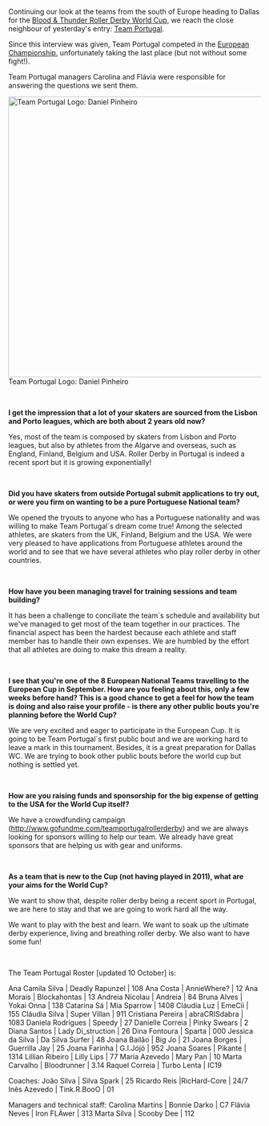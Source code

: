 <html><body><p>Continuing our look at the teams from the south of Europe heading to Dallas for the <a href="http://rollerderbyworldcup.com">Blood &amp; Thunder Roller Derby World Cup</a>, we reach the close neighbour of yesterday's entry: <a href="https://en-gb.facebook.com/TeamPortugalRollerDerby">Team Portugal</a>.

Since this interview was given, Team Portugal competed in the <a href="http://euroderbytournament.eu/">European Championship</a>, unfortunately taking the last place (but not without some fight!).

Team Portugal managers Carolina and Flávia were responsible for answering the questions we sent them.

<a href="/2014/09/teamportugal.jpg"><img class="size-full wp-image-3847" src="http://www.scottishrollerderbyblog.com/2014/09/teamportugal.jpg" alt="Team Portugal Logo:  Daniel Pinheiro" width="600" height="559"></a> Team Portugal Logo: Daniel Pinheiro

 

<strong>I get the impression that a lot of your skaters are sourced from the Lisbon and Porto leagues, which are both about 2 years old now?</strong>

Yes, most of the team is composed by skaters from Lisbon and Porto leagues, but also by athletes from the Algarve and overseas, such as England, Finland, Belgium and USA. Roller Derby in Portugal is indeed a recent sport but it is growing exponentially!

 

<strong>Did you have skaters from outside Portugal submit applications to try out, or were you firm on wanting to be a pure Portuguese National team?</strong>

We opened the tryouts to anyone who has a Portuguese nationality and was willing to make Team Portugal´s dream come true! Among the selected athletes, are skaters from the UK, Finland, Belgium and the USA. We were very pleased to have applications from Portuguese athletes around the world and to see that we have several athletes who play roller derby in other countries.

 

<strong>How have you been managing travel for training sessions and team building?</strong>

It has been a challenge to conciliate the team´s schedule and availability but we've managed to get most of the team together in our practices. The financial aspect has been the hardest because each athlete and staff member has to handle their own expenses. We are humbled by the effort that all athletes are doing to make this dream a reality.

 

<strong>I see that you're one of the 8 European National Teams travelling to the European Cup in September. How are you feeling about this, only a few weeks before hand? This is a good chance to get a feel for how the team is doing and also raise your profile - is there any other public bouts you're planning before the World Cup?</strong>

We are very excited and eager to participate in the European Cup. It is going to be Team Portugal´s first public bout and we are working hard to leave a mark in this tournament. Besides, it is a great preparation for Dallas WC. We are trying to book other public bouts before the world cup but nothing is settled yet.

 

<strong>How are you raising funds and sponsorship for the big expense of getting to the USA for the World Cup itself?</strong>

We have a crowdfunding campaign (<a href="http://www.gofundme.com/teamportugalrollerderby">http://www.gofundme.com/teamportugalrollerderby</a>) and we are always looking for sponsors willing to help our team. We already have great sponsors that are helping us with gear and uniforms.

 

<strong>As a team that is new to the Cup (not having played in 2011), what are your aims for the World Cup?</strong>

We want to show that, despite roller derby being a recent sport in Portugal, we are here to stay and that we are going to work hard all the way.

We want to play with the best and learn. We want to soak up the ultimate derby experience, living and breathing roller derby. We also want to have some fun!

 

The Team Portugal Roster [updated 10 October] is:

Ana Camila Silva | Deadly Rapunzel | 108
Ana Costa | AnnieWhere? | 12
Ana Morais | Blockahontas | 13
Andreia Nicolau | Andreia | 84
Bruna Alves | Yokai Onna | 138
Catarina Sá | Mia Sparrow | 1408
Cláudia Luz | EmeCii | 155
Cláudia Silva | Super Villan | 911
Cristiana Pereira | abraCRISdabra | 1083
Daniela Rodrigues | Speedy | 27
Danielle Correia | Pinky Swears | 2
Diana Santos | Lady Di_struction | 26
Dina Fontoura | Sparta | 000
Jessica da Silva | Da Silva Surfer | 48
Joana Bailão | Big Jo | 21
Joana Borges | Guerrilla Jay | 25
Joana Farinha | G.I.Jójó | 952
Joana Soares | Pikante | 1314
Lillian Ribeiro | Lilly Lips | 77
Maria Azevedo | Mary Pan | 10
Marta Carvalho | Bloodrunner | 3.14
Raquel Correia | Turbo Lenta | IC19

Coaches:
João Silva | Silva Spark | 25
Ricardo Reis |RicHard-Core | 24/7
Inês Azevedo | Tink.R.BooO | 01

Managers and technical staff:
Carolina Martins | Bonnie Darko | C7
Flávia Neves | Iron FLÁwer | 313
Marta Silva | Scooby Dee | 112</p></body></html>
